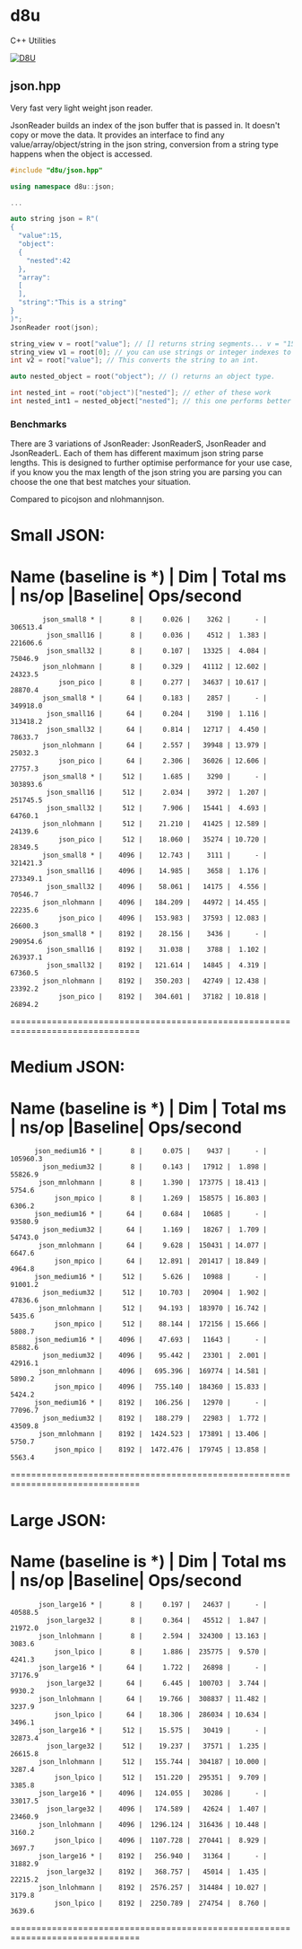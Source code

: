 # d8u
C++ Utilities

[![D8U](http://img.youtube.com/vi/k3paPWOxjRg/0.jpg)](https://www.youtube.com/watch?v=k3paPWOxjRg "D8U")

## json.hpp

Very fast very light weight json reader.

JsonReader builds an index of the json buffer that is passed in. It doesn't copy or move the data.
It provides an interface to find any value/array/object/string in the json string, conversion from a string type happens when the object is accessed.

```c++
#include "d8u/json.hpp"

using namespace d8u::json;

...

auto string json = R"(
{
  "value":15,
  "object":
  {
    "nested":42
  },
  "array":
  [
  ],
  "string":"This is a string"
}
)";
JsonReader root(json);

string_view v = root["value"]; // [] returns string segments... v = "15"
string_view v1 = root[0]; // you can use strings or integer indexes to access values/objects, integers are of course faster.
int v2 = root["value"]; // This converts the string to an int.

auto nested_object = root("object"); // () returns an object type.

int nested_int = root("object")["nested"]; // ether of these work
int nested_int1 = nested_object["nested"]; // this one performs better if you are going to access this root more than once.

```

### Benchmarks

There are 3 variations of JsonReader: JsonReaderS, JsonReader and JsonReaderL. Each of them has different maximum json string parse lengths. This is designed to further optimise performance for your use case, if you know you the max length of the json string you are parsing you can choose the one that best matches your situation.

Compared to picojson and nlohmannjson.

Small JSON:
===============================================================================
   Name (baseline is *)   |   Dim   |  Total ms |  ns/op  |Baseline| Ops/second
===============================================================================
            json_small8 * |       8 |     0.026 |    3262 |      - |   306513.4
             json_small16 |       8 |     0.036 |    4512 |  1.383 |   221606.6
             json_small32 |       8 |     0.107 |   13325 |  4.084 |    75046.9
            json_nlohmann |       8 |     0.329 |   41112 | 12.602 |    24323.5
                json_pico |       8 |     0.277 |   34637 | 10.617 |    28870.4
            json_small8 * |      64 |     0.183 |    2857 |      - |   349918.0
             json_small16 |      64 |     0.204 |    3190 |  1.116 |   313418.2
             json_small32 |      64 |     0.814 |   12717 |  4.450 |    78633.7
            json_nlohmann |      64 |     2.557 |   39948 | 13.979 |    25032.3
                json_pico |      64 |     2.306 |   36026 | 12.606 |    27757.3
            json_small8 * |     512 |     1.685 |    3290 |      - |   303893.6
             json_small16 |     512 |     2.034 |    3972 |  1.207 |   251745.5
             json_small32 |     512 |     7.906 |   15441 |  4.693 |    64760.1
            json_nlohmann |     512 |    21.210 |   41425 | 12.589 |    24139.6
                json_pico |     512 |    18.060 |   35274 | 10.720 |    28349.5
            json_small8 * |    4096 |    12.743 |    3111 |      - |   321421.3
             json_small16 |    4096 |    14.985 |    3658 |  1.176 |   273349.1
             json_small32 |    4096 |    58.061 |   14175 |  4.556 |    70546.7
            json_nlohmann |    4096 |   184.209 |   44972 | 14.455 |    22235.6
                json_pico |    4096 |   153.983 |   37593 | 12.083 |    26600.3
            json_small8 * |    8192 |    28.156 |    3436 |      - |   290954.6
             json_small16 |    8192 |    31.038 |    3788 |  1.102 |   263937.1
             json_small32 |    8192 |   121.614 |   14845 |  4.319 |    67360.5
            json_nlohmann |    8192 |   350.203 |   42749 | 12.438 |    23392.2
                json_pico |    8192 |   304.601 |   37182 | 10.818 |    26894.2
===============================================================================


Medium JSON:
===============================================================================
   Name (baseline is *)   |   Dim   |  Total ms |  ns/op  |Baseline| Ops/second
===============================================================================
          json_medium16 * |       8 |     0.075 |    9437 |      - |   105960.3
            json_medium32 |       8 |     0.143 |   17912 |  1.898 |    55826.9
           json_mnlohmann |       8 |     1.390 |  173775 | 18.413 |     5754.6
               json_mpico |       8 |     1.269 |  158575 | 16.803 |     6306.2
          json_medium16 * |      64 |     0.684 |   10685 |      - |    93580.9
            json_medium32 |      64 |     1.169 |   18267 |  1.709 |    54743.0
           json_mnlohmann |      64 |     9.628 |  150431 | 14.077 |     6647.6
               json_mpico |      64 |    12.891 |  201417 | 18.849 |     4964.8
          json_medium16 * |     512 |     5.626 |   10988 |      - |    91001.2
            json_medium32 |     512 |    10.703 |   20904 |  1.902 |    47836.6
           json_mnlohmann |     512 |    94.193 |  183970 | 16.742 |     5435.6
               json_mpico |     512 |    88.144 |  172156 | 15.666 |     5808.7
          json_medium16 * |    4096 |    47.693 |   11643 |      - |    85882.6
            json_medium32 |    4096 |    95.442 |   23301 |  2.001 |    42916.1
           json_mnlohmann |    4096 |   695.396 |  169774 | 14.581 |     5890.2
               json_mpico |    4096 |   755.140 |  184360 | 15.833 |     5424.2
          json_medium16 * |    8192 |   106.256 |   12970 |      - |    77096.7
            json_medium32 |    8192 |   188.279 |   22983 |  1.772 |    43509.8
           json_mnlohmann |    8192 |  1424.523 |  173891 | 13.406 |     5750.7
               json_mpico |    8192 |  1472.476 |  179745 | 13.858 |     5563.4
===============================================================================


Large JSON:
===============================================================================
   Name (baseline is *)   |   Dim   |  Total ms |  ns/op  |Baseline| Ops/second
===============================================================================
           json_large16 * |       8 |     0.197 |   24637 |      - |    40588.5
             json_large32 |       8 |     0.364 |   45512 |  1.847 |    21972.0
           json_lnlohmann |       8 |     2.594 |  324300 | 13.163 |     3083.6
               json_lpico |       8 |     1.886 |  235775 |  9.570 |     4241.3
           json_large16 * |      64 |     1.722 |   26898 |      - |    37176.9
             json_large32 |      64 |     6.445 |  100703 |  3.744 |     9930.2
           json_lnlohmann |      64 |    19.766 |  308837 | 11.482 |     3237.9
               json_lpico |      64 |    18.306 |  286034 | 10.634 |     3496.1
           json_large16 * |     512 |    15.575 |   30419 |      - |    32873.4
             json_large32 |     512 |    19.237 |   37571 |  1.235 |    26615.8
           json_lnlohmann |     512 |   155.744 |  304187 | 10.000 |     3287.4
               json_lpico |     512 |   151.220 |  295351 |  9.709 |     3385.8
           json_large16 * |    4096 |   124.055 |   30286 |      - |    33017.5
             json_large32 |    4096 |   174.589 |   42624 |  1.407 |    23460.9
           json_lnlohmann |    4096 |  1296.124 |  316436 | 10.448 |     3160.2
               json_lpico |    4096 |  1107.728 |  270441 |  8.929 |     3697.7
           json_large16 * |    8192 |   256.940 |   31364 |      - |    31882.9
             json_large32 |    8192 |   368.757 |   45014 |  1.435 |    22215.2
           json_lnlohmann |    8192 |  2576.257 |  314484 | 10.027 |     3179.8
               json_lpico |    8192 |  2250.789 |  274754 |  8.760 |     3639.6
===============================================================================
